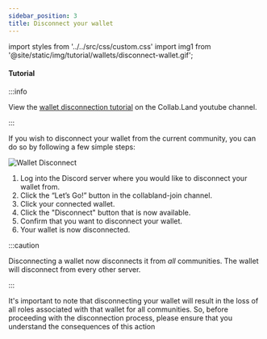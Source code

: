 ```yaml
---
sidebar_position: 3
title: Disconnect your wallet
---
```

import styles from '../../src/css/custom.css'
import img1 from '@site/static/img/tutorial/wallets/disconnect-wallet.gif';


#### Tutorial

:::info

View the [wallet disconnection tutorial](https://www.youtube.com/watch?v=nPZ0X2SGphQ&list=PLQbEq7a9kYPnufJFY8XDr5HjvPaThjoS-&index=8&t=125s) on the Collab.Land youtube channel.

:::

If you wish to disconnect your wallet from the current community, you can do so by following a few simple steps: 

<div class="text--center">
  <img  src={img1} alt="Wallet Disconnect" />
</div>

1. Log into the Discord server where you would like to disconnect your wallet from.
2. Click the “Let’s Go!” button in the collabland-join channel.
3. Click your connected wallet.
4. Click the "Disconnect" button that is now available.
5. Confirm that you want to disconnect your wallet.
6. Your wallet is now disconnected.

:::caution

Disconnecting a wallet now disconnects it from _all_ communities. The wallet will disconnect from every other server.

:::

It's important to note that disconnecting your wallet will result in the loss of all roles associated with that wallet for all communities. So, before proceeding with the disconnection process, please ensure that you understand the consequences of this action